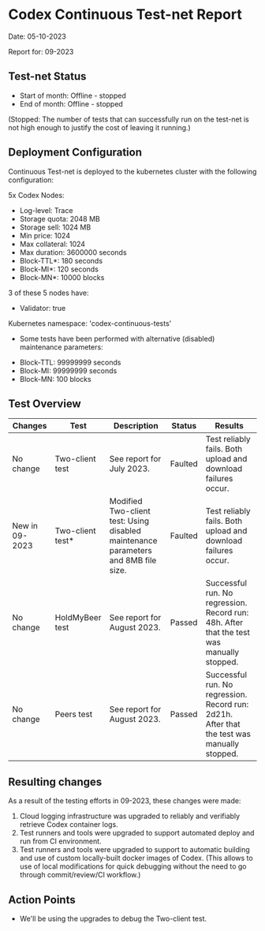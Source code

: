 # Codex Continuous Test-net Report
Date: 05-10-2023

Report for: 09-2023


## Test-net Status
- Start of month: Offline - stopped
- End of month: Offline - stopped

(Stopped: The number of tests that can successfully run on the test-net is not high enough to justify the cost of leaving it running.)

## Deployment Configuration
Continuous Test-net is deployed to the kubernetes cluster with the following configuration:

5x Codex Nodes:
- Log-level: Trace
- Storage quota: 2048 MB
- Storage sell: 1024 MB
- Min price: 1024
- Max collateral: 1024
- Max duration: 3600000 seconds
- Block-TTL*: 180 seconds
- Block-MI*: 120 seconds
- Block-MN*: 10000 blocks

3 of these 5 nodes have:
- Validator: true

Kubernetes namespace: 'codex-continuous-tests'
* Some tests have been performed with alternative (disabled) maintenance parameters:
- Block-TTL: 99999999 seconds
- Block-MI: 99999999 seconds
- Block-MN: 100 blocks

## Test Overview
| Changes        | Test             | Description                                                                        | Status  | Results                                                                                     |
|----------------|------------------|------------------------------------------------------------------------------------|---------|---------------------------------------------------------------------------------------------|
| No change      | Two-client test  | See report for July 2023.                                                          | Faulted | Test reliably fails. Both upload and download failures occur.                               |
| New in 09-2023 | Two-client test* | Modified Two-client test: Using disabled maintenance parameters and 8MB file size. | Faulted | Test reliably fails. Both upload and download failures occur.                               |
| No change      | HoldMyBeer test  | See report for August 2023.                                                        | Passed  | Successful run. No regression. Record run: 48h. After that the test was manually stopped.   |
| No change      | Peers test       | See report for August 2023.                                                        | Passed  | Successful run. No regression. Record run: 2d21h. After that the test was manually stopped. |

## Resulting changes
As a result of the testing efforts in 09-2023, these changes were made:
1. Cloud logging infrastructure was upgraded to reliably and verifiably retrieve Codex container logs.
1. Test runners and tools were upgraded to support automated deploy and run from CI environment.
1. Test runners and tools were upgraded to support to automatic building and use of custom locally-built docker images of Codex. (This allows to use of local modifications for quick debugging without the need to go through commit/review/CI workflow.)

## Action Points
- We'll be using the upgrades to debug the Two-client test.
